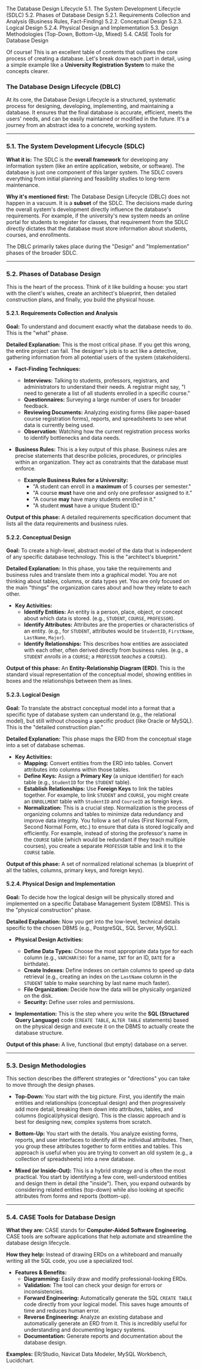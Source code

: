 The Database Design Lifecycle
5.1. The System Development Lifecycle (SDLC)
5.2. Phases of Database Design
5.2.1. Requirements Collection and Analysis (Business Rules, Fact-Finding)
5.2.2. Conceptual Design
5.2.3. Logical Design
5.2.4. Physical Design and Implementation
5.3. Design Methodologies (Top-Down, Bottom-Up, Mixed)
5.4. CASE Tools for Database Design




Of course! This is an excellent table of contents that outlines the core process of creating a database. Let's break down each part in detail, using a simple example like a **University Registration System** to make the concepts clearer.

### The Database Design Lifecycle (DBLC)

At its core, the Database Design Lifecycle is a structured, systematic process for designing, developing, implementing, and maintaining a database. It ensures that the final database is accurate, efficient, meets the users' needs, and can be easily maintained or modified in the future. It's a journey from an abstract idea to a concrete, working system.

---

### 5.1. The System Development Lifecycle (SDLC)

**What it is:**
The SDLC is the **overall framework** for developing any information system (like an entire application, website, or software). The database is just one component of this larger system. The SDLC covers everything from initial planning and feasibility studies to long-term maintenance.

**Why it's mentioned first:**
The Database Design Lifecycle (DBLC) does not happen in a vacuum. It is a **subset** of the SDLC. The decisions made during the overall system's development directly influence the database's requirements. For example, if the university's new system needs an online portal for students to register for classes, that requirement from the SDLC directly dictates that the database must store information about students, courses, and enrollments.

The DBLC primarily takes place during the "Design" and "Implementation" phases of the broader SDLC.

---

### 5.2. Phases of Database Design

This is the heart of the process. Think of it like building a house: you start with the client's wishes, create an architect's blueprint, then detailed construction plans, and finally, you build the physical house.

#### 5.2.1. Requirements Collection and Analysis

**Goal:** To understand and document exactly what the database needs to do. This is the "what" phase.

**Detailed Explanation:**
This is the most critical phase. If you get this wrong, the entire project can fail. The designer's job is to act like a detective, gathering information from all potential users of the system (stakeholders).

*   **Fact-Finding Techniques:**
    *   **Interviews:** Talking to students, professors, registrars, and administrators to understand their needs. A registrar might say, "I need to generate a list of all students enrolled in a specific course."
    *   **Questionnaires:** Surveying a large number of users for broader feedback.
    *   **Reviewing Documents:** Analyzing existing forms (like paper-based course registration forms), reports, and spreadsheets to see what data is currently being used.
    *   **Observation:** Watching how the current registration process works to identify bottlenecks and data needs.

*   **Business Rules:** This is a key output of this phase. Business rules are precise statements that describe policies, procedures, or principles within an organization. They act as constraints that the database must enforce.
    *   **Example Business Rules for a University:**
        *   "A student can enroll in a **maximum** of 5 courses per semester."
        *   "A course **must** have one and only one professor assigned to it."
        *   "A course **may** have many students enrolled in it."
        *   "A student **must** have a unique Student ID."

**Output of this phase:** A detailed requirements specification document that lists all the data requirements and business rules.

#### 5.2.2. Conceptual Design

**Goal:** To create a high-level, abstract model of the data that is independent of any specific database technology. This is the "architect's blueprint."

**Detailed Explanation:**
In this phase, you take the requirements and business rules and translate them into a graphical model. You are not thinking about tables, columns, or data types yet. You are only focused on the main "things" the organization cares about and how they relate to each other.

*   **Key Activities:**
    *   **Identify Entities:** An entity is a person, place, object, or concept about which data is stored. (e.g., `STUDENT`, `COURSE`, `PROFESSOR`).
    *   **Identify Attributes:** Attributes are the properties or characteristics of an entity. (e.g., for `STUDENT`, attributes would be `StudentID`, `FirstName`, `LastName`, `Major`).
    *   **Identify Relationships:** This describes how entities are associated with each other, often derived directly from business rules. (e.g., a `STUDENT` *enrolls in* a `COURSE`; a `PROFESSOR` *teaches* a `COURSE`).

**Output of this phase:** An **Entity-Relationship Diagram (ERD)**. This is the standard visual representation of the conceptual model, showing entities in boxes and the relationships between them as lines.

#### 5.2.3. Logical Design

**Goal:** To translate the abstract conceptual model into a format that a specific type of database system can understand (e.g., the relational model), but still without choosing a specific product (like Oracle or MySQL). This is the "detailed construction plan."

**Detailed Explanation:**
This phase maps the ERD from the conceptual stage into a set of database schemas.

*   **Key Activities:**
    *   **Mapping:** Convert entities from the ERD into tables. Convert attributes into columns within those tables.
    *   **Define Keys:** Assign a **Primary Key** (a unique identifier) for each table (e.g., `StudentID` for the `STUDENT` table).
    *   **Establish Relationships:** Use **Foreign Keys** to link the tables together. For example, to link `STUDENT` and `COURSE`, you might create an `ENROLLMENT` table with `StudentID` and `CourseID` as foreign keys.
    *   **Normalization:** This is a crucial step. Normalization is the process of organizing columns and tables to minimize data redundancy and improve data integrity. You follow a set of rules (First Normal Form, Second Normal Form, etc.) to ensure that data is stored logically and efficiently. For example, instead of storing the professor's name in the `COURSE` table (which would be redundant if they teach multiple courses), you create a separate `PROFESSOR` table and link it to the `COURSE` table.

**Output of this phase:** A set of normalized relational schemas (a blueprint of all the tables, columns, primary keys, and foreign keys).

#### 5.2.4. Physical Design and Implementation

**Goal:** To decide how the logical design will be physically stored and implemented on a specific Database Management System (DBMS). This is the "physical construction" phase.

**Detailed Explanation:**
Now you get into the low-level, technical details specific to the chosen DBMS (e.g., PostgreSQL, SQL Server, MySQL).

*   **Physical Design Activities:**
    *   **Define Data Types:** Choose the most appropriate data type for each column (e.g., `VARCHAR(50)` for a name, `INT` for an ID, `DATE` for a birthdate).
    *   **Create Indexes:** Define indexes on certain columns to speed up data retrieval (e.g., creating an index on the `LastName` column in the `STUDENT` table to make searching by last name much faster).
    *   **File Organization:** Decide how the data will be physically organized on the disk.
    *   **Security:** Define user roles and permissions.

*   **Implementation:** This is the step where you write the **SQL (Structured Query Language)** code (`CREATE TABLE`, `ALTER TABLE` statements) based on the physical design and execute it on the DBMS to actually create the database structure.

**Output of this phase:** A live, functional (but empty) database on a server.

---

### 5.3. Design Methodologies

This section describes the different strategies or "directions" you can take to move through the design phases.

*   **Top-Down:** You start with the big picture. First, you identify the main entities and relationships (conceptual design) and then progressively add more detail, breaking them down into attributes, tables, and columns (logical/physical design). This is the classic approach and is best for designing new, complex systems from scratch.

*   **Bottom-Up:** You start with the details. You analyze existing forms, reports, and user interfaces to identify all the individual attributes. Then, you group these attributes together to form entities and tables. This approach is useful when you are trying to convert an old system (e.g., a collection of spreadsheets) into a new database.

*   **Mixed (or Inside-Out):** This is a hybrid strategy and is often the most practical. You start by identifying a few core, well-understood entities and design them in detail (the "inside"). Then, you expand outwards by considering related entities (top-down) while also looking at specific attributes from forms and reports (bottom-up).

---

### 5.4. CASE Tools for Database Design

**What they are:**
CASE stands for **Computer-Aided Software Engineering**. CASE tools are software applications that help automate and streamline the database design lifecycle.

**How they help:**
Instead of drawing ERDs on a whiteboard and manually writing all the SQL code, you use a specialized tool.

*   **Features & Benefits:**
    *   **Diagramming:** Easily draw and modify professional-looking ERDs.
    *   **Validation:** The tool can check your design for errors or inconsistencies.
    *   **Forward Engineering:** Automatically generate the SQL `CREATE TABLE` code directly from your logical model. This saves huge amounts of time and reduces human error.
    *   **Reverse Engineering:** Analyze an existing database and automatically generate an ERD from it. This is incredibly useful for understanding and documenting legacy systems.
    *   **Documentation:** Generate reports and documentation about the database design.

**Examples:** ER/Studio, Navicat Data Modeler, MySQL Workbench, Lucidchart.
